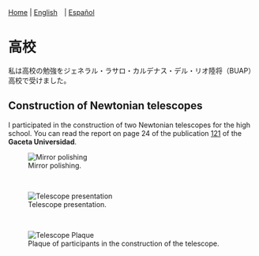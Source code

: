 [Home](index.md) \| [English](high.md)　\| [Español](highesp.md)

# 高校

私は高校の勉強をジェネラル・ラサロ・カルデナス・デル・リオ陸将（BUAP）高校で受けました。

## Construction of Newtonian telescopes

I participated in the construction of two Newtonian telescopes for the high school. You can read the report on page 24 of the publication [121](https://drive.google.com/file/d/137YUu6OoFpTaPjRC8w3C3zJ-OaPflRE3/view?usp=sharing) of the **Gaceta Universidad**.

<figure>
  <img
  src="https://imgur.com/50uMy9V.jpg"
  alt="Mirror polishing">
  <figcaption>Mirror polishing.
  </figcaption>
</figure>
<br>

<figure>
  <img
  src="https://imgur.com/iPsTwLU.jpg"
  alt="Telescope presentation">
  <figcaption>Telescope presentation.
  </figcaption>
</figure>
<br>

<figure>
  <img
  src="https://imgur.com/w8DuLCz.jpg"
  alt="Telescope Plaque">
  <figcaption>Plaque of participants in the construction of the telescope.
  </figcaption>
</figure>
<br/>
